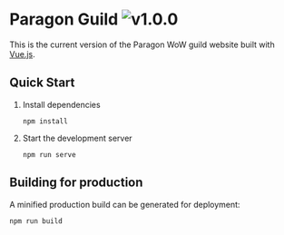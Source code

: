 # Paragon Guild ![v1.0.0](https://img.shields.io/github/package-json/v/vmroycroft/paragon-guild-v1.svg)

This is the current version of the Paragon WoW guild website built with [Vue.js](https://vuejs.org/).

## Quick Start

1. Install dependencies

   ```
   npm install
   ```

2. Start the development server

   ```
   npm run serve
   ```

## Building for production

A minified production build can be generated for deployment:

```
npm run build
```
